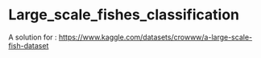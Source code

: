 # Large_scale_fishes_classification
A solution for : https://www.kaggle.com/datasets/crowww/a-large-scale-fish-dataset 
